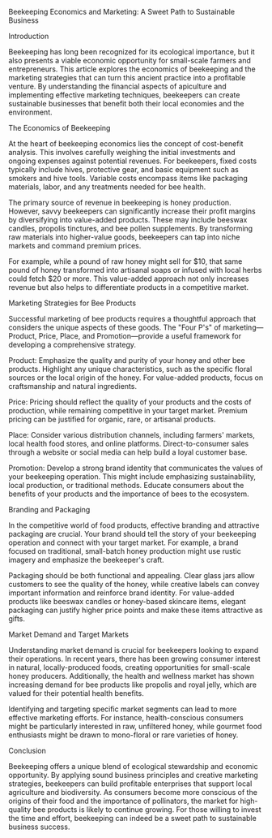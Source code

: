 Beekeeping Economics and Marketing: A Sweet Path to Sustainable Business

Introduction

Beekeeping has long been recognized for its ecological importance, but it also presents a viable economic opportunity for small-scale farmers and entrepreneurs. This article explores the economics of beekeeping and the marketing strategies that can turn this ancient practice into a profitable venture. By understanding the financial aspects of apiculture and implementing effective marketing techniques, beekeepers can create sustainable businesses that benefit both their local economies and the environment.

The Economics of Beekeeping

At the heart of beekeeping economics lies the concept of cost-benefit analysis. This involves carefully weighing the initial investments and ongoing expenses against potential revenues. For beekeepers, fixed costs typically include hives, protective gear, and basic equipment such as smokers and hive tools. Variable costs encompass items like packaging materials, labor, and any treatments needed for bee health.

The primary source of revenue in beekeeping is honey production. However, savvy beekeepers can significantly increase their profit margins by diversifying into value-added products. These may include beeswax candles, propolis tinctures, and bee pollen supplements. By transforming raw materials into higher-value goods, beekeepers can tap into niche markets and command premium prices.

For example, while a pound of raw honey might sell for $10, that same pound of honey transformed into artisanal soaps or infused with local herbs could fetch $20 or more. This value-added approach not only increases revenue but also helps to differentiate products in a competitive market.

Marketing Strategies for Bee Products

Successful marketing of bee products requires a thoughtful approach that considers the unique aspects of these goods. The "Four P's" of marketing—Product, Price, Place, and Promotion—provide a useful framework for developing a comprehensive strategy.

Product: Emphasize the quality and purity of your honey and other bee products. Highlight any unique characteristics, such as the specific floral sources or the local origin of the honey. For value-added products, focus on craftsmanship and natural ingredients.

Price: Pricing should reflect the quality of your products and the costs of production, while remaining competitive in your target market. Premium pricing can be justified for organic, rare, or artisanal products.

Place: Consider various distribution channels, including farmers' markets, local health food stores, and online platforms. Direct-to-consumer sales through a website or social media can help build a loyal customer base.

Promotion: Develop a strong brand identity that communicates the values of your beekeeping operation. This might include emphasizing sustainability, local production, or traditional methods. Educate consumers about the benefits of your products and the importance of bees to the ecosystem.

Branding and Packaging

In the competitive world of food products, effective branding and attractive packaging are crucial. Your brand should tell the story of your beekeeping operation and connect with your target market. For example, a brand focused on traditional, small-batch honey production might use rustic imagery and emphasize the beekeeper's craft.

Packaging should be both functional and appealing. Clear glass jars allow customers to see the quality of the honey, while creative labels can convey important information and reinforce brand identity. For value-added products like beeswax candles or honey-based skincare items, elegant packaging can justify higher price points and make these items attractive as gifts.

Market Demand and Target Markets

Understanding market demand is crucial for beekeepers looking to expand their operations. In recent years, there has been growing consumer interest in natural, locally-produced foods, creating opportunities for small-scale honey producers. Additionally, the health and wellness market has shown increasing demand for bee products like propolis and royal jelly, which are valued for their potential health benefits.

Identifying and targeting specific market segments can lead to more effective marketing efforts. For instance, health-conscious consumers might be particularly interested in raw, unfiltered honey, while gourmet food enthusiasts might be drawn to mono-floral or rare varieties of honey.

Conclusion

Beekeeping offers a unique blend of ecological stewardship and economic opportunity. By applying sound business principles and creative marketing strategies, beekeepers can build profitable enterprises that support local agriculture and biodiversity. As consumers become more conscious of the origins of their food and the importance of pollinators, the market for high-quality bee products is likely to continue growing. For those willing to invest the time and effort, beekeeping can indeed be a sweet path to sustainable business success.